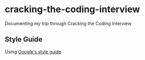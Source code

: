 # cracking-the-coding-interview
Documenting my trip through Cracking the Coding Interview

## Style Guide
Using [Google's style guide](https://google.github.io/styleguide/jsguide.html#naming-rules-by-identifier-type)